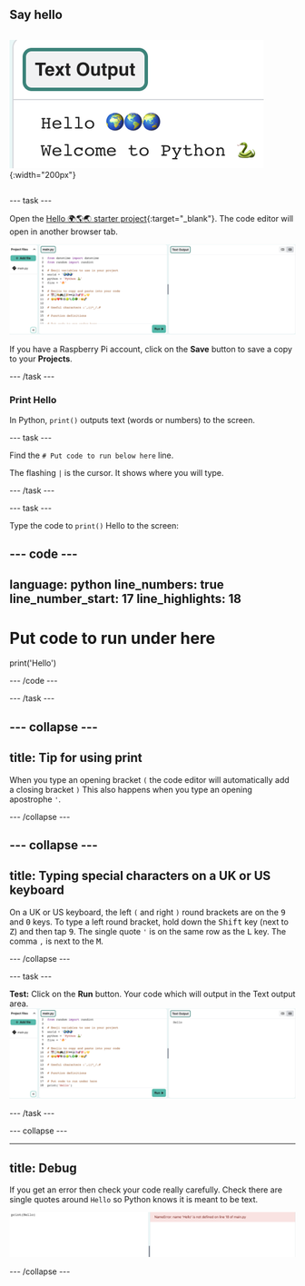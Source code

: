 ## Say hello

<div style="display: flex; flex-wrap: wrap">

<div>

![The code editor output area showing the two printed lines of text and emojis.](images/say_hello.png){:width="200px"}

</div>
</div>

--- task ---

Open the [Hello 🌍🌎🌏 starter project](https://editor.raspberrypi.org/en/projects/hello-world-starter){:target="_blank"}. The code editor will open in another browser tab.

![The code editor with project starter code on the left in the code area. On the right is the blank output area.](images/starter_project.png)

If you have a Raspberry Pi account, click on the **Save** button to save a copy to your **Projects**.

--- /task ---


### Print Hello

In Python, `print()` outputs text (words or numbers) to the screen.

--- task ---

Find the `# Put code to run below here` line.

The flashing `|` is the cursor. It shows where you will type.

--- /task ---

--- task ---

Type the code to `print()` Hello to the screen:

--- code ---
---
language: python
line_numbers: true
line_number_start: 17
line_highlights: 18
---

# Put code to run under here    
print('Hello')

--- /code ---

--- /task ---

--- collapse ---
---
title: Tip for using print
---

When you type an opening bracket `(` the code editor will automatically add a closing bracket `)` 
This also happens when you type an opening apostrophe `'`.

--- /collapse ---

--- collapse ---
---
title: Typing special characters on a UK or US keyboard
---

On a UK or US keyboard, the left `(` and right `)` round brackets are on the <kbd>9</kbd> and <kbd>0</kbd> keys. To type a left round bracket, hold down the <kbd>Shift</kbd> key (next to <kbd>Z</kbd>) and then tap <kbd>9</kbd>.
The single quote `'` is on the same row as the <kbd>L</kbd> key.
The comma `,` is next to the <kbd>M</kbd>.

--- /collapse ---

--- task ---

**Test:** Click on the **Run** button. Your code which will output in the Text output area.
![The Run icon highlighted with 'Hello' showing in the output area. ](images/run_hello.png) 

--- /task ---

--- collapse ---

---
title: Debug
---

If you get an error then check your code really carefully. Check there are single quotes around `Hello` so Python knows it is meant to be text.

![The Code Editor with missing single quotes and error 'NameError: name 'Hello' is not defined on line 18 in main.py.](images/hello_error.png)

--- /collapse ---


